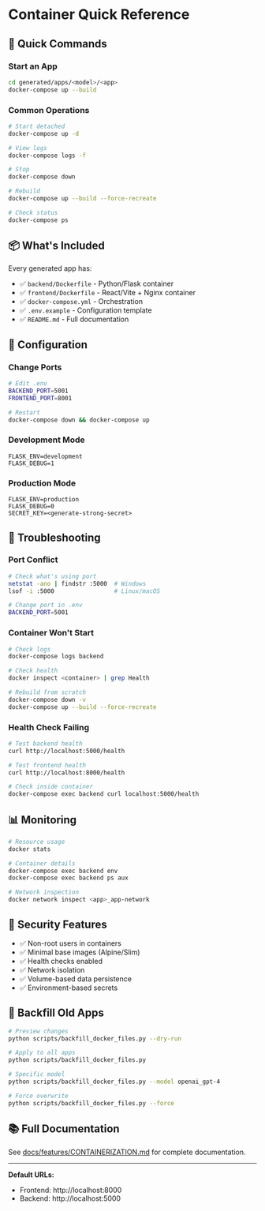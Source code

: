 # Container Quick Reference

## 🚀 Quick Commands

### Start an App
```bash
cd generated/apps/<model>/<app>
docker-compose up --build
```

### Common Operations
```bash
# Start detached
docker-compose up -d

# View logs
docker-compose logs -f

# Stop
docker-compose down

# Rebuild
docker-compose up --build --force-recreate

# Check status
docker-compose ps
```

## 📦 What's Included

Every generated app has:
- ✅ `backend/Dockerfile` - Python/Flask container
- ✅ `frontend/Dockerfile` - React/Vite + Nginx container  
- ✅ `docker-compose.yml` - Orchestration
- ✅ `.env.example` - Configuration template
- ✅ `README.md` - Full documentation

## 🔧 Configuration

### Change Ports
```bash
# Edit .env
BACKEND_PORT=5001
FRONTEND_PORT=8001

# Restart
docker-compose down && docker-compose up
```

### Development Mode
```env
FLASK_ENV=development
FLASK_DEBUG=1
```

### Production Mode
```env
FLASK_ENV=production
FLASK_DEBUG=0
SECRET_KEY=<generate-strong-secret>
```

## 🐛 Troubleshooting

### Port Conflict
```bash
# Check what's using port
netstat -ano | findstr :5000  # Windows
lsof -i :5000                 # Linux/macOS

# Change port in .env
BACKEND_PORT=5001
```

### Container Won't Start
```bash
# Check logs
docker-compose logs backend

# Check health
docker inspect <container> | grep Health

# Rebuild from scratch
docker-compose down -v
docker-compose up --build --force-recreate
```

### Health Check Failing
```bash
# Test backend health
curl http://localhost:5000/health

# Test frontend health  
curl http://localhost:8000/health

# Check inside container
docker-compose exec backend curl localhost:5000/health
```

## 📊 Monitoring

```bash
# Resource usage
docker stats

# Container details
docker-compose exec backend env
docker-compose exec backend ps aux

# Network inspection
docker network inspect <app>_app-network
```

## 🔐 Security Features

- ✅ Non-root users in containers
- ✅ Minimal base images (Alpine/Slim)
- ✅ Health checks enabled
- ✅ Network isolation
- ✅ Volume-based data persistence
- ✅ Environment-based secrets

## 🔄 Backfill Old Apps

```bash
# Preview changes
python scripts/backfill_docker_files.py --dry-run

# Apply to all apps
python scripts/backfill_docker_files.py

# Specific model
python scripts/backfill_docker_files.py --model openai_gpt-4

# Force overwrite
python scripts/backfill_docker_files.py --force
```

## 📚 Full Documentation

See [docs/features/CONTAINERIZATION.md](../features/CONTAINERIZATION.md) for complete documentation.

---

**Default URLs:**
- Frontend: http://localhost:8000
- Backend: http://localhost:5000
